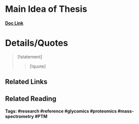 # Main Idea of Thesis


#### [Doc Link](https://www.ncbi.nlm.nih.gov/pmc/articles/PMC7564411/)

# Details/Quotes
> [!statement] 
> 
> >[!quote]

## Related Links

## Related Reading



#### Tags: #research #reference #glycomics #proteomics #mass-spectrometry #PTM 